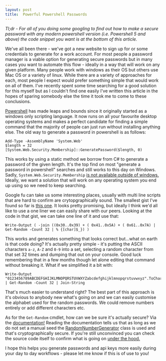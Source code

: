 ```yaml
---
layout: post
title:  Powerful Powershell Passwords
---
```


_Tl;dr - For all of you doing some googling to find out how to make a secure password with any modern powershell version (i.e. Powershell 5 and above) the code snippet you want is at the bottom of this article._

We've all been there - we've got a new website to sign up for or some credentials to generate for a work account. For most people a password manager is a viable option for generating secure passwords but in many cases you want to automate this flow - ideally in a way that will work on any given platform. Many people work with windows as their OS but others use Mac OS or a variety of linux. While there are a variety of approaches for each, most people I expect would prefer something simple that would work on all of them. I've recently spent some time searching for a good solution for this myself but as I couldn't find one easily  I've written this article in the hopes of sparing somebody else the time it took me to come to these conclusions.

[Powershell](https://docs.microsoft.com/en-us/powershell/scripting/overview?view=powershell-7) has made leaps and bounds since it originally started as a windows only scripting language. It now runs on all your favourite desktop operating systems and makes a perfect candidate for finding a simple command that the majority of people can just run without installing anything else. The old way to generate a password in powershell is as follows:

```pwsh
Add-Type -AssemblyName 'System.Web'
$length = 32
[System.Web.Security.Membership]::GeneratePassword($length, 0)
```

This works by using a static method we borrow from C# to generate a password of the given length. It's the top find on most "generate a password in powershell" searches and still works to this day on Windows. Sadly, `System.Web.Security.Membership` [is not available outside of windows.](https://github.com/PowerShell/PowerShell/issues/5352) Ideally, we want a solution that will work on any operating system you end up using so we need to keep searching.

Google fu can take us some interesting places, usually with multi line scripts that are hard to confirm are crytopgraphically sound. The smallest gist I've found so far is [this one](https://gist.github.com/marcgeld/4891bbb6e72d7fdb577920a6420c1dfb). It looks pretty promising, but ideally I think we'd all like to use a one liner we can easily share with our peers. Looking at the code in that gist, we can take one line of it and use that:

```pwsh 
Write-Output ( -join ((0x30..0x39) + ( 0x41..0x5A) + ( 0x61..0x7A) | Get-Random -Count 32 | % {[char]$_}) )
```

This works and generates something that looks correct but...what on earth is that code doing? It's actually pretty simple - it's putting the ASCII characters `a-z`, `A-Z` and `0-9` into a set, selecting a random character from that set 32 times and dumping that out on your console. Good luck remembering that in a few months though let alone editing that command without breaking it. What if we simplified it a bit with:

``` pwsh
Write-Output "0123456789ABCDEFGHIJKLMNOPQRSTUVWXYZabcdefghijklmnopqrstuvwxyz".ToCharArray() | Get-Random -Count 32 | Join-String
```

That's much easier to understand right? The best part of this approach is it's obvious to anybody new what's going on and we can easily customise the alphabet used for the random passwords. We could remove numbers entirely or add different characters etc.

As for the `Get-Random` cmdlet, how can we be sure it's actually secure? Via the [documentation!](https://docs.microsoft.com/en-us/powershell/module/microsoft.powershell.utility/get-random?view=powershell-7) Reading the documentation tells us that as long as we do not set a manual seed the [RandomNumberGenerator](https://docs.microsoft.com/en-us/dotnet/api/system.security.cryptography.randomnumbergenerator?view=netcore-3.1) class is used and that's cryptographically secure. If you're still unconvinced you can check the source code itself to confirm what is going on [under the hood.](https://github.com/PowerShell/PowerShell/blob/master/src/Microsoft.PowerShell.Commands.Utility/commands/utility/GetRandomCommand.cs#L583)

I hope this helps you generate passwords and api keys more easily during your day to day workflows - please let me know if this is of use to you!
